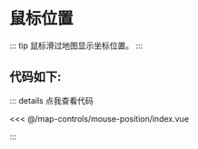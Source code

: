 <script setup>
import Map from './index.vue'
</script>
# 鼠标位置

::: tip
鼠标滑过地图显示坐标位置。
:::

<Map />

## 代码如下:

::: details 点我查看代码

<<< @/map-controls/mouse-position/index.vue

:::